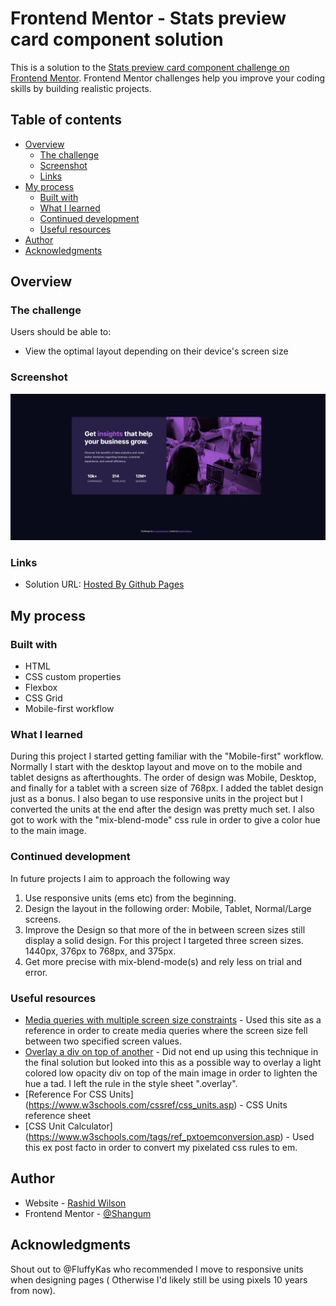# Frontend Mentor - Stats preview card component solution

This is a solution to the [Stats preview card component challenge on Frontend Mentor](https://www.frontendmentor.io/challenges/stats-preview-card-component-8JqbgoU62). Frontend Mentor challenges help you improve your coding skills by building realistic projects. 

## Table of contents

- [Overview](#overview)
  - [The challenge](#the-challenge)
  - [Screenshot](#screenshot)
  - [Links](#links)
- [My process](#my-process)
  - [Built with](#built-with)
  - [What I learned](#what-i-learned)
  - [Continued development](#continued-development)
  - [Useful resources](#useful-resources)
- [Author](#author)
- [Acknowledgments](#acknowledgments)


## Overview

### The challenge

Users should be able to:

- View the optimal layout depending on their device's screen size

### Screenshot

![Desktop Screenshot](./screenshot.jpg)

### Links

- Solution URL: [Hosted By Github Pages](https://your-solution-url.com)

## My process

### Built with

- HTML
- CSS custom properties
- Flexbox
- CSS Grid
- Mobile-first workflow


### What I learned

During this project I started getting familiar with the "Mobile-first" workflow. Normally I start with the desktop layout and move on to the mobile and tablet designs as afterthoughts. The order of design was Mobile, Desktop, and finally for a tablet with a screen size of 768px. I added the tablet design just as a bonus. I also began to use responsive units in the project but I converted the units at the end after the design was pretty much set. I also got to work with the "mix-blend-mode" css rule in order to give a color hue to the main image.

### Continued development

In future projects I aim to approach the following way
  1) Use responsive units (ems etc) from the beginning.
  2) Design the layout in the following order: Mobile, Tablet, Normal/Large screens.
  3) Improve the Design so that more of the in between screen sizes still display a solid design. For this project I targeted three screen sizes. 1440px, 376px to 768px, and 375px.
  4) Get more precise with mix-blend-mode(s) and rely less on trial and error.

### Useful resources

- [Media queries with multiple screen size constraints](https://www.peachpit.com/articles/article.aspx?p=1604236&seqNum=2) - Used this site as a reference in order to create media queries where the screen size fell between two specified screen values.
- [Overlay a div on top of another](https://www.w3schools.com/howto/howto_css_overlay.asp) - Did not end up using this technique in the final solution but looked into this as a possible way to overlay a light colored low opacity div on top of the main image in order to lighten the hue a tad. I left the rule in the style sheet ".overlay".
- [Reference For CSS Units] (https://www.w3schools.com/cssref/css_units.asp) - CSS Units reference sheet
- [CSS Unit Calculator] (https://www.w3schools.com/tags/ref_pxtoemconversion.asp) - Used this ex post facto in order to convert my pixelated css rules to em.


## Author

- Website - [Rashid Wilson](#)
- Frontend Mentor - [@Shangum](https://www.frontendmentor.io/profile/shangum)


## Acknowledgments

Shout out to @FluffyKas who recommended I move to responsive units when designing pages ( Otherwise I'd likely still be using pixels 10 years from now).

